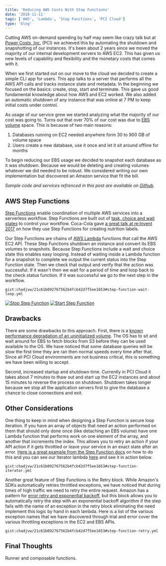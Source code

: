```yaml
---
title: 'Reducing AWS Costs With Step Functions'
date: '2018-11-11'
tags: ['AWS', 'Lambda', 'Step Functions', 'PCI Cloud']
type: 'blog'
---
```

<!---
Before anything: 70% ebs, 30% instance, 0% snapshot
Before os snapshot: 55% ebs, 43% instance, 2% snapshot
After os snapshot: 25% ebs, 67% instanc, 8% snapshot
--->

Cutting AWS on-demand spending by half may seem like crazy talk but at [Power Costs, Inc.](https://www.powercosts.com/)
(PCI) we achieved this by automating the shutdown and snapshotting of our instances. It's been about 2 years since we
moved the majority of our internal development servers to AWS EC2. This has given us new levels of capability and
flexibility and the monetary costs that comes with it.

When we first started out on our move to the cloud we decided to create a simple CLI app for users. This app talks to a
server that performs all the AWS API calls and tracks instance state and metadata. In the beginning we focused on the
basics: create, stop, start and terminate. This gave us good fundamental knowledge about how AWS and EC2 worked. We also
added an automatic shutdown of any instance that was online at 7 PM to keep initial costs under control.

As usage of our service grew we started analyzing what the majority of our cost was going to. Turns out that over 70% of
our cost was due to [EBS volume](https://aws.amazon.com/ebs/features/) space. This is because of two main reasons:

1. Databases running on EC2 needed anywhere form 30 to 900 GB of volume space
2. Users create a new database, use it once and let it sit around offline for months

To begin reducing our EBS usage we decided to snapshot each database as it was shutdown. Because we would be deleting
and creating volumes whatever we did needed to be robust. We considered writing our own implementation but discovered an
Amazon service that fit the bill.

_Sample code and services refrenced in this post are available on
[Github](https://github.com/powercosts/ebs-sf-example)._

## AWS Step Functions

[Step Functions](https://aws.amazon.com/step-functions/features/) enable coordination of multiple AWS services into a
serverless workflow. Step Functions are built out of [task, choice and wait
states](https://docs.aws.amazon.com/step-functions/latest/dg/amazon-states-language-states.html) to control your
workflow. Coca-Cola gave [a great talk at re:Invent 2017](https://youtu.be/sMaqd5J69Ns?t=502) on how they use Step
Functions for creating nutrition labels.

Our Step Functions are chains of [AWS Lambda](https://aws.amazon.com/lambda/features/) functions that call the AWS EC2
API. These Step Functions shutdown an instance and convert its EBS volumes to snapshots. Because Step Functions include
a wait and choice state this enables easy looping. Instead of waiting inside a Lambda function for a snapshot to
complete we output the current status into the Step Function state. Then we check that output and verify that the action
was successful. If it wasn't then we wait for a period of time and loop back to the check status function. If it was
successful we go to the next step in the workflow.

`gist:chadjvw/21c61b092767562b4fcb42d7f5ee1653#step-function-wait-loop.yml`

[![Stop Step Function](stop-step-function-small.png)](stop-step-function.png) [![Start Step
Function](start-step-function-small.png)](start-step-function.png)

## Drawbacks

There are some drawbacks to this approach. First, there is a [known performance degradation of an uninitialized
volume](https://docs.aws.amazon.com/AWSEC2/latest/UserGuide/ebs-initialize.html). The OS has to sit and wait around for
EBS to fetch blocks from S3 before they can be used available to the OS. We have noticed that some database queries will be
slow the first time they are ran then normal speeds every time after that. Since all PCI Cloud environments are not
business critical, this is something we have been willing to accept.

Second, increased startup and shutdown time. Currently in PCI Cloud it takes about 7 minutes to thaw out and start up
the EC2 instances and about 15 minutes to reverse the process on shutdown. Shutdown takes longer because we stop all
the application servers first to give the database a chance to close connections and exit.

## Other Considerations

One thing to keep in mind when designing a Step Function is secure loop iteration. If you have an array of objects that
need an action performed on them that should only done once (like detaching an EBS volume) have one Lambda
function that performs work on one element of the array, and another that increments the index.
This allows you to retry an action if your API action if it gets throttled or leave your service in an exact
state after an error. [Here is a great example from the Step Function
docs](https://docs.aws.amazon.com/step-functions/latest/dg/tutorial-create-iterate-pattern-section.html#create-iterate-pattern-step-1)
on how to do this and you can see our Iterator lambda
[here](https://github.com/powercosts/ebs-sf-example/blob/master/src/functions/iterate.ts) and see it in action below.

`gist:chadjvw/21c61b092767562b4fcb42d7f5ee1653#step-function-iterator.yml`

Another great feature of Step Functions is the Retry block. While Amazon's SDKs automatically retries throttled
exceptions, we have noticed that during times of high traffic we need to retry the entire request. Amazon has a pattern
for [error retry and exponential backoff](https://docs.aws.amazon.com/general/latest/gr/api-retries.html), but this
block allows you to automatically retry the step with an exponential backoff algorithm if the step fails with the name
of an exception in the retry block eliminating the need implement this logic by hand in each lambda. Here is a list of
the various exception names that we have discovered through trial and error cover the various throttling exceptions in
the EC2 and EBS APIs.

`gist:chadjvw/21c61b092767562b4fcb42d7f5ee1653#step-function-retry.yml`

## Final Thoughts

Runner and composable functions.